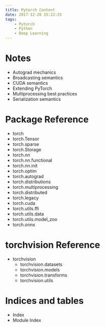 ```yaml
---
title: Pytorch Content
date: 2017-12-28 15:22:25
tags:
    - Pytorch
    - Python
    - Deep Learning
---
```


# Notes

- Autograd mechanics
- Broadcasting semantics
- CUDA semantics
- Extending PyTorch
- Multiprocessing best practices
- Serialization semantics

# Package Reference

- torch
- torch.Tensor
- torch.sparse
- torch.Storage
- torch.nn
- torch.nn.functional
- torch.nn.init
- torch.optim
- torch.autograd
- torch.distributions
- torch.multiprocessing
- torch.distributed
- torch.legacy
- torch.cuda
- torch.utils.ffi
- torch.utils.data
- torch.utils.model_zoo
- torch.onnx

# torchvision Reference

- torchvision
    - torchvision.datasets
    - torchvision.models
    - torchvision.transforms
    - torchvision.utils

# Indices and tables

- Index
- Module Index
